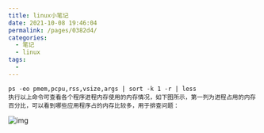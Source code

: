 ```yaml
---
title: linux小笔记
date: 2021-10-08 19:46:04
permalink: /pages/0382d4/
categories:
  - 笔记
  - linux
tags:
  - 
---
```

```
ps -eo pmem,pcpu,rss,vsize,args | sort -k 1 -r | less
执行以上命令可查看各个程序进程内存使用的内存情况，如下图所示，第一列为进程占用的内存百分比，可以看到哪些应用程序占的内存比较多，用于排查问题：
```

![img](https://img2018.cnblogs.com/blog/1158674/201903/1158674-20190319134154605-495483923.png)

